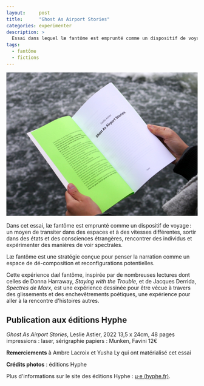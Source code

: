 ```yaml
---
layout:     post
title:      "Ghost As Airport Stories"
categories: experimenter
description: >
  Essai dans lequel læ fantôme est emprunté comme un dispositif de voyage : un moyen de transiter dans des espaces et à des vitesses différentes, sortir dans des états et des consciences étrangères, rencontrer des individus et expérimenter des manières de voir spectrales.
tags:
  - fantôme
  - fictions
---
```


![](/img/ghost.jpg)

Dans cet essai, læ fantôme est emprunté comme un dispositif de voyage : un moyen de transiter dans des espaces et à des vitesses différentes, sortir dans des états et des consciences étrangères, rencontrer des individus et expérimenter des manières de voir spectrales.

Læ fantôme est une stratégie conçue pour penser la narration comme un espace de dé-composition et reconfigurations potentielles.

Cette expérience dæl fantôme, inspirée par de nombreuses lectures dont celles de Donna Harraway, *Staying with the Trouble*, et de Jacques Derrida, *Spectres de Marx*, est une expérience dessinée pour être vécue à travers des glissements et des enchevêtrements poétiques, une expérience pour aller à la rencontre d'histoires autres.

## Publication aux éditions Hyphe

*Ghost As Airport Stories*, Leslie Astier, 2022
13,5 x 24cm, 48 pages
impressions : laser, sérigraphie
papiers : Munken, Favini
12€

**Remerciements** à Ambre Lacroix et Yusha Ly qui ont matérialisé cet essai

**Crédits photos** : éditions Hyphe

Plus d'informations sur le site des éditions Hyphe : [μ·e (hyphe.fr)](http://hyphe.fr/ghost.php).